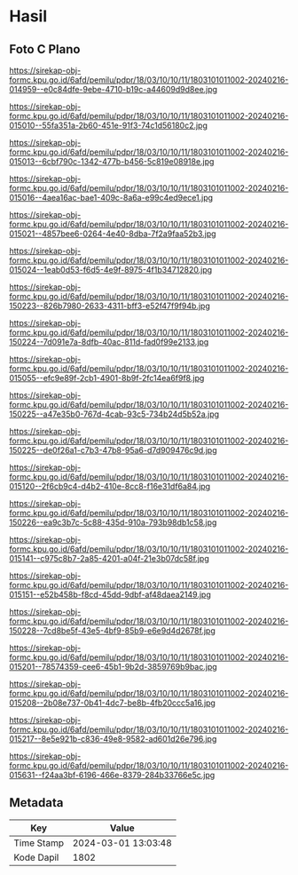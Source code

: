 # Hasil

## Foto C Plano

https://sirekap-obj-formc.kpu.go.id/6afd/pemilu/pdpr/18/03/10/10/11/1803101011002-20240216-014959--e0c84dfe-9ebe-4710-b19c-a44609d9d8ee.jpg

https://sirekap-obj-formc.kpu.go.id/6afd/pemilu/pdpr/18/03/10/10/11/1803101011002-20240216-015010--55fa351a-2b60-451e-91f3-74c1d56180c2.jpg

https://sirekap-obj-formc.kpu.go.id/6afd/pemilu/pdpr/18/03/10/10/11/1803101011002-20240216-015013--6cbf790c-1342-477b-b456-5c819e08918e.jpg

https://sirekap-obj-formc.kpu.go.id/6afd/pemilu/pdpr/18/03/10/10/11/1803101011002-20240216-015016--4aea16ac-bae1-409c-8a6a-e99c4ed9ece1.jpg

https://sirekap-obj-formc.kpu.go.id/6afd/pemilu/pdpr/18/03/10/10/11/1803101011002-20240216-015021--4857bee6-0264-4e40-8dba-7f2a9faa52b3.jpg

https://sirekap-obj-formc.kpu.go.id/6afd/pemilu/pdpr/18/03/10/10/11/1803101011002-20240216-015024--1eab0d53-f6d5-4e9f-8975-4f1b34712820.jpg

https://sirekap-obj-formc.kpu.go.id/6afd/pemilu/pdpr/18/03/10/10/11/1803101011002-20240216-150223--826b7980-2633-4311-bff3-e52f47f9f94b.jpg

https://sirekap-obj-formc.kpu.go.id/6afd/pemilu/pdpr/18/03/10/10/11/1803101011002-20240216-150224--7d091e7a-8dfb-40ac-811d-fad0f99e2133.jpg

https://sirekap-obj-formc.kpu.go.id/6afd/pemilu/pdpr/18/03/10/10/11/1803101011002-20240216-015055--efc9e89f-2cb1-4901-8b9f-2fc14ea6f9f8.jpg

https://sirekap-obj-formc.kpu.go.id/6afd/pemilu/pdpr/18/03/10/10/11/1803101011002-20240216-150225--a47e35b0-767d-4cab-93c5-734b24d5b52a.jpg

https://sirekap-obj-formc.kpu.go.id/6afd/pemilu/pdpr/18/03/10/10/11/1803101011002-20240216-150225--de0f26a1-c7b3-47b8-95a6-d7d909476c9d.jpg

https://sirekap-obj-formc.kpu.go.id/6afd/pemilu/pdpr/18/03/10/10/11/1803101011002-20240216-015120--2f6cb9c4-d4b2-410e-8cc8-f16e31df6a84.jpg

https://sirekap-obj-formc.kpu.go.id/6afd/pemilu/pdpr/18/03/10/10/11/1803101011002-20240216-150226--ea9c3b7c-5c88-435d-910a-793b98db1c58.jpg

https://sirekap-obj-formc.kpu.go.id/6afd/pemilu/pdpr/18/03/10/10/11/1803101011002-20240216-015141--c975c8b7-2a85-4201-a04f-21e3b07dc58f.jpg

https://sirekap-obj-formc.kpu.go.id/6afd/pemilu/pdpr/18/03/10/10/11/1803101011002-20240216-015151--e52b458b-f8cd-45dd-9dbf-af48daea2149.jpg

https://sirekap-obj-formc.kpu.go.id/6afd/pemilu/pdpr/18/03/10/10/11/1803101011002-20240216-150228--7cd8be5f-43e5-4bf9-85b9-e6e9d4d2678f.jpg

https://sirekap-obj-formc.kpu.go.id/6afd/pemilu/pdpr/18/03/10/10/11/1803101011002-20240216-015201--78574359-cee6-45b1-9b2d-3859769b9bac.jpg

https://sirekap-obj-formc.kpu.go.id/6afd/pemilu/pdpr/18/03/10/10/11/1803101011002-20240216-015208--2b08e737-0b41-4dc7-be8b-4fb20ccc5a16.jpg

https://sirekap-obj-formc.kpu.go.id/6afd/pemilu/pdpr/18/03/10/10/11/1803101011002-20240216-015217--8e5e921b-c836-49e8-9582-ad601d26e796.jpg

https://sirekap-obj-formc.kpu.go.id/6afd/pemilu/pdpr/18/03/10/10/11/1803101011002-20240216-015631--f24aa3bf-6196-466e-8379-284b33766e5c.jpg


## Metadata

| Key        | Value               |
| ---------- | ------------------- |
| Time Stamp | 2024-03-01 13:03:48 |
| Kode Dapil | 1802                |



